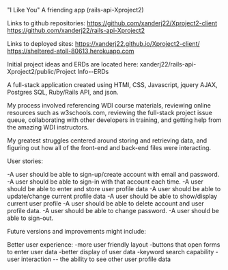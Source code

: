 "I Like You" A friending app  (rails-api-Xproject2)

Links to github repositories:
https://github.com/xanderj22/Xproject2-client
https://github.com/xanderj22/rails-api-Xproject2

Links to deployed sites:
https://xanderj22.github.io/Xproject2-client/
https://sheltered-atoll-80613.herokuapp.com

Initial project ideas and ERDs are located here: xanderj22/rails-api-Xproject2/public/Project Info--ERDs

A full-stack application created using HTMl, CSS, Javascript, jquery AJAX, Postgres SQL, Ruby/Rails API, and json.  

My process involved referencing WDI course materials, reviewing online resources such as w3schools.com, reviewing the full-stack project issue queue, collaborating with other developers in training, and getting help from the amazing WDI instructors. 

My greatest struggles centered around storing and retrieving data, and figuring out how all of the front-end and back-end files were interacting.  

User stories:

-A user should be able to sign-up/create account with email and password.
-A user should be able to sign-in with that account each time.
-A user should be able to enter and store user profile data
-A user should be able to update/change current profile data
-A user should be able to show/display current user profile 
-A user should be able to delete account and user profile data. 
-A user should be able to change password. 
-A user should be able to sign-out.


Future versions and improvements might include:

Better user experience:
  -more user friendly layout
  -buttons that open forms to enter user data
  -better display of user data
  -keyword search capability
  -user interaction -- the ability to see other user profile data



